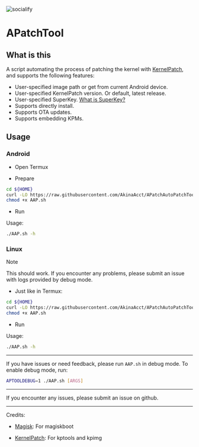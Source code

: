 ![socialify](https://socialify.git.ci/AkinaAcct/APatchTool/image?description=1&forks=1&issues=1&name=1&owner=1&pulls=1&stargazers=1&theme=Dark)

# APatchTool

## What is this

A script automating the process of patching the kernel with [KernelPatch](https://github.com/bmax121/KernelPatch), and supports the following features:

- User-specified image path or get from current Android device.  
- User-specified KernelPatch version. Or default, latest release.  
- User-specified SuperKey. [What is SuperKey?](https://apatch.top/faq.html#what-is-superkey)
- Supports directly install.
- Supports OTA updates.
- Supports embedding KPMs.

## Usage

### Android

- Open Termux

- Prepare

```sh
cd ${HOME}
curl -LO https://raw.githubusercontent.com/AkinaAcct/APatchAutoPatchTool/main/AAP.sh
chmod +x AAP.sh
```

- Run

Usage:

```sh
./AAP.sh -h
```

### Linux

> [!NOTE]
> This should work. If you encounter any problems, please submit an issue with logs provided by debug mode.

- Just like in Termux:

```sh
cd ${HOME}
curl -LO https://raw.githubusercontent.com/AkinaAcct/APatchAutoPatchTool/main/AAP.sh
chmod +x AAP.sh
```

- Run

Usage:

```sh
./AAP.sh -h
```

---

If you have issues or need feedback, please run `AAP.sh` in debug mode. To enable debug mode, run:

```sh
APTOOLDEBUG=1 ./AAP.sh [ARGS]
```

---

If you encounter any issues, please submit an issue on github.

---

Credits:

- [Magisk](https://github.com/topjohnwu/magisk): For magiskboot

- [KernelPatch](https://github.com/bmax121/KernelPatch): For kptools and kpimg
